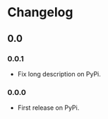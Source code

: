 
# Changelog

## 0.0

### 0.0.1

- Fix long description on PyPi.

### 0.0.0

- First release on PyPi.



